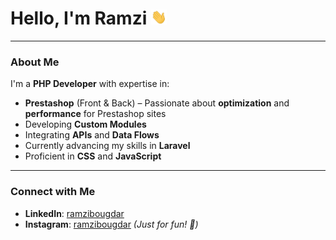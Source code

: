 # Hello, I'm Ramzi <img src="assets/img/hello.webp" width="25">
___

### About Me
I'm a **PHP Developer** with expertise in:
- **Prestashop** (Front & Back) – Passionate about **optimization** and **performance** for Prestashop sites
- Developing **Custom Modules**
- Integrating **APIs** and **Data Flows**
- Currently advancing my skills in **Laravel**
- Proficient in **CSS** and **JavaScript**
___

### Connect with Me
- **LinkedIn**: [ramzibougdar](https://www.linkedin.com/in/ramzibougdar/)
- **Instagram**: [ramzibougdar](https://www.instagram.com/ramzibougdar/) *(Just for fun! 📸)*

